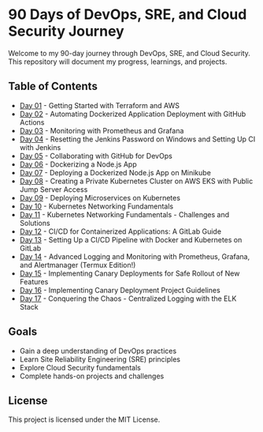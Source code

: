 # 90 Days of DevOps, SRE, and Cloud Security Journey

Welcome to my 90-day journey through DevOps, SRE, and Cloud Security. This repository will document my progress, learnings, and projects.

## Table of Contents

- [Day 01](day-01/README.md) - Getting Started with Terraform and AWS
- [Day 02](day-02/README.md) - Automating Dockerized Application Deployment with GitHub Actions
- [Day 03](day-03/README.md) - Monitoring with Prometheus and Grafana
- [Day 04](day-04/README.md) - Resetting the Jenkins Password on Windows and Setting Up CI with Jenkins
- [Day 05](day-05/README.md) - Collaborating with GitHub for DevOps
- [Day 06](day-06/README.md) - Dockerizing a Node.js App
- [Day 07](day-07/README.md) - Deploying a Dockerized Node.js App on Minikube
- [Day 08](day-08/README.md) - Creating a Private Kubernetes Cluster on AWS EKS with Public Jump Server Access
- [Day 09](day-09/README.md) - Deploying Microservices on Kubernetes
- [Day 10](day-10/README.md) - Kubernetes Networking Fundamentals
- [Day 11](day-11/README.md) - Kubernetes Networking Fundamentals - Challenges and Solutions
- [Day 12](day-12/README.md) - CI/CD for Containerized Applications: A GitLab Guide
- [Day 13](day-13/README.md) - Setting Up a CI/CD Pipeline with Docker and Kubernetes on GitLab
- [Day 14](day-14/README.md) - Advanced Logging and Monitoring with Prometheus, Grafana, and Alertmanager (Termux Edition!)
- [Day 15](day-15/README.md) - Implementing Canary Deployments for Safe Rollout of New Features
- [Day 16](day-16/README.md) - Implementing Canary Deployment Project Guidelines
- [Day 17](day-17/README.md) - Conquering the Chaos - Centralized Logging with the ELK Stack

## Goals

- Gain a deep understanding of DevOps practices
- Learn Site Reliability Engineering (SRE) principles
- Explore Cloud Security fundamentals
- Complete hands-on projects and challenges

## License

This project is licensed under the MIT License.
